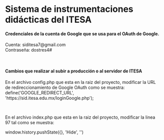 # Sistema de instrumentaciones didácticas del ITESA

<h4>Credenciales de la cuenta de Google que se usa para el OAuth de Google.</h4>
<p>Cuenta: siditesa7@gmail.com<br>
Contraseña: dostres4#</p>
<br>
<h4>Cambios que realizar al subir a producción o al servidor de ITESA</h4>
<p>En el archivo config.php que esta en la raiz del proyecto, modificar la URL de redireccionamiento de Google OAuth como se muestra:<br>define('GOOGLE_REDIRECT_URL', 'https://sid.itesa.edu.mx/loginGoogle.php');</p>
<br>
<p>En el archivo index.php que esta en la raiz del proyecto, modificar la linea 97 tal como se muestra:</p>
window.history.pushState({}, 'Hide', '<?php echo (!empty($_SERVER['HTTPS']) ? 'https' : 'http') . '://' . $_SERVER['HTTP_HOST']; ?>')
